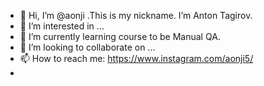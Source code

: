 - 👋 Hi, I’m @aonji .This is my nickname. I’m Anton Tagirov.
- 👀 I’m interested in ...
- 🌱 I’m currently learning course to be Manual QA.
- 💞️ I’m looking to collaborate on ...
- 📫 How to reach me: https://www.instagram.com/aonji5/
- 
